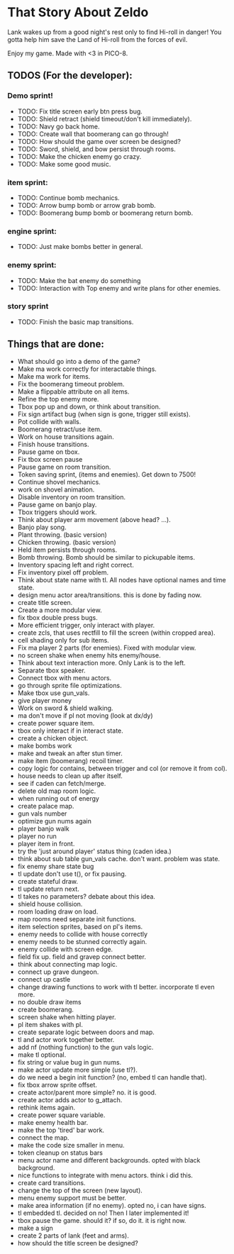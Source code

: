 # That Story About Zeldo
Lank wakes up from a good night's rest only to find Hi-roll in danger! You gotta
help him save the Land of Hi-roll from the forces of evil.

Enjoy my game. Made with <3 in PICO-8.

## TODOS (For the developer):

### Demo sprint!
- TODO: Fix title screen early btn press bug.
- TODO: Shield retract (shield timeout/don't kill immediately).
- TODO: Navy go back home.
- TODO: Create wall that boomerang can go through!
- TODO: How should the game over screen be designed?
- TODO: Sword, shield, and bow persist through rooms.
- TODO: Make the chicken enemy go crazy.
- TODO: Make some good music.

### item sprint:
- TODO: Continue bomb mechanics.
- TODO: Arrow bump bomb or arrow grab bomb.
- TODO: Boomerang bump bomb or boomerang return bomb.

### engine sprint:
- TODO: Just make bombs better in general.

### enemy sprint:
- TODO: Make the bat enemy do something
- TODO: Interaction with Top enemy and write plans for other enemies.

### story sprint
- TODO: Finish the basic map transitions.

## Things that are done:
- What should go into a demo of the game?
- Make ma work correctly for interactable things.
- Make ma work for items.
- Fix the boomerang timeout problem.
- Make a flippable attribute on all items.
- Refine the top enemy more.
- Tbox pop up and down, or think about transition.
- Fix sign artifact bug (when sign is gone, trigger still exists).
- Pot collide with walls.
- Boomerang retract/use item.
- Work on house transitions again.
- Finish house transitions.
- Pause game on tbox.
- Fix tbox screen pause
- Pause game on room transition.
- Token saving sprint, (items and enemies). Get down to 7500!
- Continue shovel mechanics.
- work on shovel animation.
- Disable inventory on room transition.
- Pause game on banjo play.
- Tbox triggers should work.
- Think about player arm movement (above head? ...).
- Banjo play song.
- Plant throwing. (basic version)
- Chicken throwing. (basic version)
- Held item persists through rooms.
- Bomb throwing. Bomb should be similar to pickupable items.
- Inventory spacing left and right correct.
- Fix inventory pixel off problem.
- Think about state name with tl. All nodes have optional names and time state.
- design menu actor area/transitions. this is done by fading now.
- create title screen.
- Create a more modular view.
- fix tbox double press bugs.
- More efficient trigger, only interact with player.
- create zcls, that uses rectfill to fill the screen (within cropped area).
- cell shading only for sub items.
- Fix ma player 2 parts (for enemies). Fixed with modular view.
- no screen shake when enemy hits enemy/house.
- Think about text interaction more. Only Lank is to the left.
- Separate tbox speaker.
- Connect tbox with menu actors.
- go through sprite file optimizations.
- Make tbox use gun_vals.
- give player money
- Work on sword & shield walking.
- ma don't move if pl not moving (look at dx/dy)
- create power square item.
- tbox only interact if in interact state.
- create a chicken object.
- make bombs work
- make and tweak an after stun timer.
- make item (boomerang) recoil timer.
- copy logic for contains, between trigger and col (or remove it from col).
- house needs to clean up after itself.
- see if caden can fetch/merge.
- delete old map room logic.
- when running out of energy
- create palace map.
- gun vals number
- optimize gun nums again
- player banjo walk
- player no run
- player item in front.
- try the 'just around player' status thing (caden idea.)
- think about sub table gun_vals cache. don't want. problem was state.
- fix enemy share state bug
- tl update don't use t(), or fix pausing.
- create stateful draw.
- tl update return next.
- tl takes no parameters? debate about this idea.
- shield house collision.
- room loading draw on load.
- map rooms need separate init functions.
- item selection sprites, based on pl's items.
- enemy needs to collide with house correctly
- enemy needs to be stunned correctly again.
- enemy collide with screen edge.
- field fix up. field and gravep connect better.
- think about connecting map logic.
- connect up grave dungeon.
- connect up castle
- change drawing functions to work with tl better. incorporate tl even more.
- no double draw items
- create boomerang.
- screen shake when hitting player.
- pl item shakes with pl.
- create separate logic between doors and map.
- tl and actor work together better.
- add nf (nothing function) to the gun vals logic.
- make tl optional.
- fix string or value bug in gun nums.
- make actor update more simple (use tl?).
- do we need a begin init function? (no, embed tl can handle that).
- fix tbox arrow sprite offset.
- create actor/parent more simple? no. it is good.
- create actor adds actor to g_attach.
- rethink items again.
- create power square variable.
- make enemy health bar.
- make the top 'tired' bar work.
- connect the map.
- make the code size smaller in menu.
- token cleanup on status bars
- menu actor name and different backgrounds. opted with black background.
- nice functions to integrate with menu actors. think i did this.
- create card transitions.
- change the top of the screen (new layout).
- menu enemy support must be better.
- make area information (if no enemy). opted no, i can have signs.
- tl embedded tl. decided on no! Then I later implemented it!
- tbox pause the game. should it? if so, do it. it is right now.
- make a sign
- create 2 parts of lank (feet and arms).
- how should the title screen be designed?
